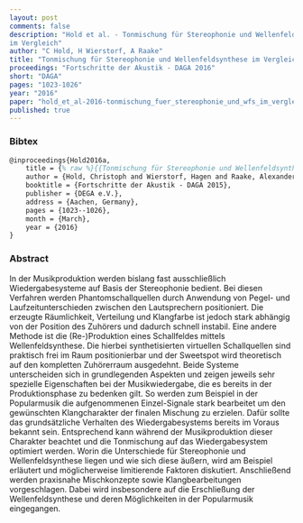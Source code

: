 ```yaml
---
layout: post
comments: false
description: "Hold et al. - Tonmischung für Stereophonie und Wellenfeldsynthese
im Vergleich"
author: "C Hold, H Wierstorf, A Raake"
title: "Tonmischung für Stereophonie und Wellenfeldsynthese im Vergleich"
proceedings: "Fortschritte der Akustik - DAGA 2016"
short: "DAGA"
pages: "1023-1026"
year: "2016"
paper: "hold_et_al-2016-tonmischung_fuer_stereophonie_und_wfs_im_vergleich.pdf"
published: true
---
```


### Bibtex

```latex
@inproceedings{Hold2016a,
    title = {% raw %}{{Tonmischung für Stereophonie und Wellenfeldsynthese im Vergleich}}{% endraw %},
    author = {Hold, Christoph and Wierstorf, Hagen and Raake, Alexander},
    booktitle = {Fortschritte der Akustik - DAGA 2015},
    publisher = {DEGA e.V.},
    address = {Aachen, Germany},
    pages = {1023--1026},
    month = {March},
    year = {2016}
}
```

### Abstract

In der Musikproduktion werden bislang fast ausschließlich Wiedergabesysteme auf
Basis der Stereophonie bedient. Bei diesen Verfahren werden Phantomschallquellen
durch Anwendung von Pegel- und Laufzeitunterschieden zwischen den Lautsprechern
positioniert. Die erzeugte Räumlichkeit, Verteilung und Klangfarbe ist jedoch
stark abhängig von der Position des Zuhörers und dadurch schnell instabil. Eine
andere Methode ist die (Re-)Produktion eines Schallfeldes mittels
Wellenfeldsynthese. Die hierbei synthetisierten virtuellen Schallquellen sind
praktisch frei im Raum positionierbar und der Sweetspot wird theoretisch auf den
kompletten Zuhörerraum ausgedehnt. Beide Systeme unterscheiden sich in
grundlegenden Aspekten und zeigen jeweils sehr spezielle Eigenschaften bei der
Musikwiedergabe, die es bereits in der Produktionsphase zu bedenken gilt. So
werden zum Beispiel in der Popularmusik die aufgenommenen Einzel-Signale stark
bearbeitet um den gewünschten Klangcharakter der finalen Mischung zu erzielen.
Dafür sollte das grundsätzliche Verhalten des Wiedergabesystems bereits im
Voraus bekannt sein. Entsprechend kann während der Musikproduktion dieser
Charakter beachtet und die Tonmischung auf das Wiedergabesystem optimiert
werden. Worin die Unterschiede für Stereophonie und Wellenfeldsynthese liegen
und wie sich diese äußern, wird am Beispiel erläutert und möglicherweise
limitierende Faktoren diskutiert. Anschließend werden praxisnahe Mischkonzepte
sowie Klangbearbeitungen vorgeschlagen. Dabei wird insbesondere auf die
Erschließung der Wellenfeldsynthese und deren Möglichkeiten in der Popularmusik
eingegangen.
